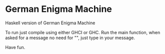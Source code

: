 German Enigma Machine
===================

Haskell version of German Enigma Machine

To run just compile using either GHCI or GHC. Run the main function, when asked for a message no need for "", just type in your message.

Have fun.

